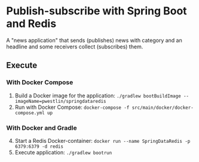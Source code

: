 # Publish-subscribe with Spring Boot and Redis
A "news application" that sends (publishes) news with category and an headline and some receivers collect (subscribes) them. 

## Execute

### With Docker Compose
1. Build a Docker image for the application: ```./gradlew bootBuildImage --imageName=pwestlin/springdataredis```
2. Run with Docker Compose: ```docker-compose -f src/main/docker/docker-compose.yml up```

### With Docker and Gradle
4. Start a Redis Docker-container: ```docker run --name SpringDataRedis -p 6379:6379 -d redis```
5. Execute application: ```./gradlew bootrun```
